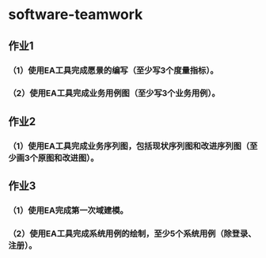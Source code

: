 # software-teamwork

## 作业1

### （1）使用EA工具完成愿景的编写（至少写3个度量指标）。
### （2）使用EA工具完成业务用例图（至少写3个业务用例）。

## 作业2

### （1）使用EA工具完成业务序列图，包括现状序列图和改进序列图（至少画3个原图和改进图）。

## 作业3

### （1）使用EA完成第一次域建模。

### （2）使用EA工具完成系统用例的绘制，至少5个系统用例（除登录、注册）。

